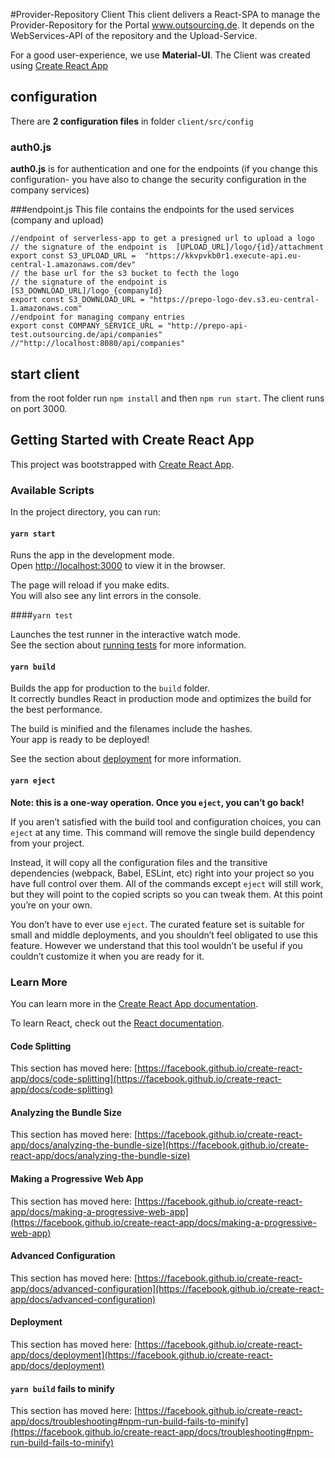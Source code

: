 #Provider-Repository Client
This client delivers a React-SPA to manage the Provider-Repository for the Portal www.outsourcing.de.
It depends on the WebServices-API of the repository and the Upload-Service.

For a good user-experience, we use **Material-UI**.
The Client was created using [Create React App](#getting-started-with-create-react-app)

## configuration
There are **2 configuration files** in folder `client/src/config`

### auth0.js
**auth0.js** is for  authentication and one for the endpoints 
(if you change this configuration- you have also to change the security configuration in the company services)

###endpoint.js
This file contains the endpoints for the used services (company and upload)
```
//endpoint of serverless-app to get a presigned url to upload a logo
// the signature of the endpoint is  [UPLOAD_URL]/logo/{id}/attachment
export const S3_UPLOAD_URL =  "https://kkvpvkb0r1.execute-api.eu-central-1.amazonaws.com/dev"
// the base url for the s3 bucket to fecth the logo
// the signature of the endpoint is  [S3_DOWNLOAD_URL]/logo_{companyId}
export const S3_DOWNLOAD_URL = "https://prepo-logo-dev.s3.eu-central-1.amazonaws.com"
//endpoint for managing company entries
export const COMPANY_SERVICE_URL = "http://prepo-api-test.outsourcing.de/api/companies" //"http://localhost:8080/api/companies"
```

## start client
from the root folder run `npm install` and then `npm run start`.
The client runs on port 3000.

## Getting Started with Create React App

This project was bootstrapped with [Create React App](https://github.com/facebook/create-react-app).

### Available Scripts

In the project directory, you can run:

#### `yarn start`

Runs the app in the development mode.\
Open [http://localhost:3000](http://localhost:3000) to view it in the browser.

The page will reload if you make edits.\
You will also see any lint errors in the console.

####`yarn test`

Launches the test runner in the interactive watch mode.\
See the section about [running tests](https://facebook.github.io/create-react-app/docs/running-tests) for more information.

#### `yarn build`

Builds the app for production to the `build` folder.\
It correctly bundles React in production mode and optimizes the build for the best performance.

The build is minified and the filenames include the hashes.\
Your app is ready to be deployed!

See the section about [deployment](https://facebook.github.io/create-react-app/docs/deployment) for more information.

#### `yarn eject`

**Note: this is a one-way operation. Once you `eject`, you can’t go back!**

If you aren’t satisfied with the build tool and configuration choices, you can `eject` at any time. This command will remove the single build dependency from your project.

Instead, it will copy all the configuration files and the transitive dependencies (webpack, Babel, ESLint, etc) right into your project so you have full control over them. All of the commands except `eject` will still work, but they will point to the copied scripts so you can tweak them. At this point you’re on your own.

You don’t have to ever use `eject`. The curated feature set is suitable for small and middle deployments, and you shouldn’t feel obligated to use this feature. However we understand that this tool wouldn’t be useful if you couldn’t customize it when you are ready for it.

### Learn More

You can learn more in the [Create React App documentation](https://facebook.github.io/create-react-app/docs/getting-started).

To learn React, check out the [React documentation](https://reactjs.org/).

#### Code Splitting

This section has moved here: [https://facebook.github.io/create-react-app/docs/code-splitting](https://facebook.github.io/create-react-app/docs/code-splitting)

#### Analyzing the Bundle Size

This section has moved here: [https://facebook.github.io/create-react-app/docs/analyzing-the-bundle-size](https://facebook.github.io/create-react-app/docs/analyzing-the-bundle-size)

#### Making a Progressive Web App

This section has moved here: [https://facebook.github.io/create-react-app/docs/making-a-progressive-web-app](https://facebook.github.io/create-react-app/docs/making-a-progressive-web-app)

#### Advanced Configuration

This section has moved here: [https://facebook.github.io/create-react-app/docs/advanced-configuration](https://facebook.github.io/create-react-app/docs/advanced-configuration)

#### Deployment

This section has moved here: [https://facebook.github.io/create-react-app/docs/deployment](https://facebook.github.io/create-react-app/docs/deployment)

#### `yarn build` fails to minify

This section has moved here: [https://facebook.github.io/create-react-app/docs/troubleshooting#npm-run-build-fails-to-minify](https://facebook.github.io/create-react-app/docs/troubleshooting#npm-run-build-fails-to-minify)
